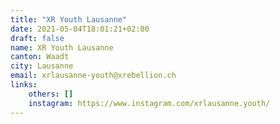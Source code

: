```yaml
---
title: "XR Youth Lausanne"
date: 2021-05-04T18:01:21+02:00
draft: false
name: XR Youth Lausanne
canton: Waadt
city: Lausanne
email: xrlausanne-youth@xrebellion.ch 
links:
    others: []
    instagram: https://www.instagram.com/xrlausanne.youth/
---
```


